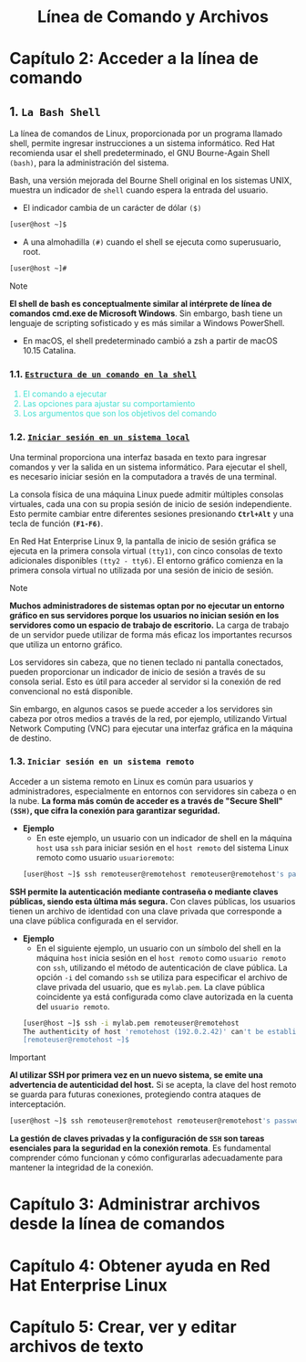 <div align="center">

# Línea de Comando y Archivos

</div>


# Capítulo 2: Acceder a la línea de comando

## 1. `La Bash Shell`
La línea de comandos de Linux, proporcionada por un programa llamado shell, permite ingresar instrucciones a un sistema informático. Red Hat recomienda usar el shell predeterminado, el GNU Bourne-Again Shell `(bash)`, para la administración del sistema.

Bash, una versión mejorada del Bourne Shell original en los sistemas UNIX, muestra un indicador de `shell` cuando espera la entrada del usuario.

- El indicador cambia de un carácter de dólar `($)`
```sh
[user@host ~]$
```

- A una almohadilla `(#)` cuando el shell se ejecuta como superusuario, root.
```sh
[user@host ~]#
```

> [!NOTE]
>
> **El shell de bash es conceptualmente similar al intérprete de línea de comandos cmd.exe de Microsoft Windows**. Sin embargo, bash tiene un lenguaje de scripting sofisticado y es más similar a Windows PowerShell. 
> 
> - En macOS, el shell predeterminado cambió a zsh a partir de macOS 10.15 Catalina.

### 1.1. <u>`Estructura de un comando en la shell`</u>
<div style="">
<ol>
  <li style="color:#40e0d0;">El comando a ejecutar</li>

  <li style="color:#40e0d0;">Las opciones para ajustar su comportamiento</li>

  <li style="color:#40e0d0;">Los argumentos que son los objetivos del comando</li>
</ol>
</div>

### 1.2. <u>`Iniciar sesión en un sistema local`</u>

Una terminal proporciona una interfaz basada en texto para ingresar comandos y ver la salida en un sistema informático. Para ejecutar el shell, es necesario iniciar sesión en la computadora a través de una terminal.

La consola física de una máquina Linux puede admitir múltiples consolas virtuales, cada una con su propia sesión de inicio de sesión independiente. Esto permite cambiar entre diferentes sesiones presionando **`Ctrl+Alt`** y una tecla de función **`(F1-F6)`**.

En Red Hat Enterprise Linux 9, la pantalla de inicio de sesión gráfica se ejecuta en la primera consola virtual `(tty1)`, con cinco consolas de texto adicionales disponibles `(tty2 - tty6)`. El entorno gráfico comienza en la primera consola virtual no utilizada por una sesión de inicio de sesión.

> [!NOTE]
>
> **Muchos administradores de sistemas optan por no ejecutar un entorno gráfico en sus servidores porque los usuarios no inician sesión en los servidores como un espacio de trabajo de escritorio.** La carga de trabajo de un servidor puede utilizar de forma más eficaz los importantes recursos que utiliza un entorno gráfico.

Los servidores sin cabeza, que no tienen teclado ni pantalla conectados, pueden proporcionar un indicador de inicio de sesión a través de su consola serial. Esto es útil para acceder al servidor si la conexión de red convencional no está disponible.

Sin embargo, en algunos casos se puede acceder a los servidores sin cabeza por otros medios a través de la red, por ejemplo, utilizando Virtual Network Computing (VNC) para ejecutar una interfaz gráfica en la máquina de destino.

### 1.3. `Iniciar sesión en un sistema remoto`

Acceder a un sistema remoto en Linux es común para usuarios y administradores, especialmente en entornos con servidores sin cabeza o en la nube. **La forma más común de acceder es a través de "Secure Shell" `(SSH)`, que cifra la conexión para garantizar seguridad.**

- **Ejemplo**
  - En este ejemplo, un usuario con un indicador de shell en la máquina `host` usa `ssh` para iniciar sesión en el `host remoto` del sistema Linux remoto como usuario `usuarioremoto`:
  ```sh
  [user@host ~]$ ssh remoteuser@remotehost remoteuser@remotehost's password: password [remoteuser@remotehost ~]$
  ```
**SSH permite la autenticación mediante contraseña o mediante claves públicas, siendo esta última más segura.** Con claves públicas, los usuarios tienen un archivo de identidad con una clave privada que corresponde a una clave pública configurada en el servidor.

- **Ejemplo**
  - En el siguiente ejemplo, un usuario con un símbolo del shell en la máquina `host` inicia sesión en el `host remoto` como `usuario remoto` con `ssh`, utilizando el método de autenticación de clave pública. La opción `-i` del comando `ssh` se utiliza para especificar el archivo de clave privada del usuario, que es `mylab.pem`. La clave pública coincidente ya está configurada como clave autorizada en la cuenta del `usuario remoto`.
  ```sh
  [user@host ~]$ ssh -i mylab.pem remoteuser@remotehost 
  The authenticity of host 'remotehost (192.0.2.42)' can't be established. ECDSA key fingerprint is 47:bf:82:cd:fa:68:06:ee:d8:83:03:1a:bb:29:14:a3. Are you sure you want to continue connecting (yes/no)? yes
  [remoteuser@remotehost ~]$
  ```


> [!IMPORTANT]
> 
> **Al utilizar SSH por primera vez en un nuevo sistema, se emite una advertencia de autenticidad del host.** Si se acepta, la clave del host remoto se guarda para futuras conexiones, protegiendo contra ataques de interceptación.

```sh 
[user@host ~]$ ssh remoteuser@remotehost remoteuser@remotehost's password: password [remoteuser@remotehost ~]$
```

**La gestión de claves privadas y la configuración de `SSH` son tareas esenciales para la seguridad en la conexión remota**. Es fundamental comprender cómo funcionan y cómo configurarlas adecuadamente para mantener la integridad de la conexión.

# Capítulo 3: Administrar archivos desde la línea de comandos




# Capítulo 4: Obtener ayuda en Red Hat Enterprise Linux




# Capítulo 5: Crear, ver y editar archivos de texto
